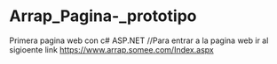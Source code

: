 # Arrap_Pagina-_prototipo
Primera pagina web con c# ASP.NET
//Para entrar a la pagina web ir al sigioente link
https://www.arrap.somee.com/Index.aspx
